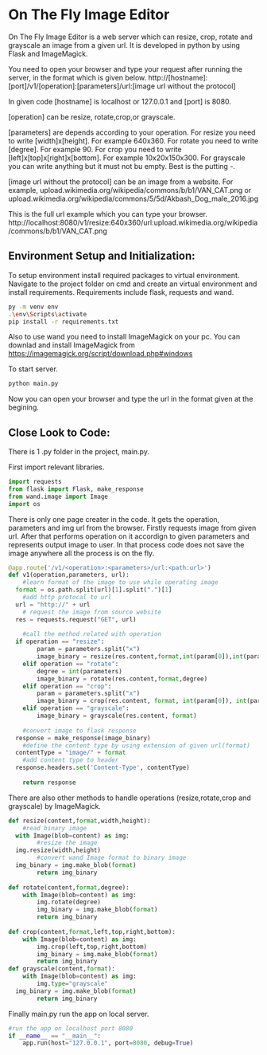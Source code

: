 
# On The Fly Image Editor

On The Fly Image Editor is a web server which can resize, crop, rotate and grayscale an image from a given url. It is developed in python by using Flask and ImageMagick. 

You need to open your browser and type your request after running the server, in the format which is given below.
http://[hostname]:[port]/v1/[operation]:[parameters]/url:[image url without the protocol] 

In given code [hostname] is localhost or 127.0.0.1 and [port] is 8080.

[operation] can be resize, rotate,crop,or grayscale.

[parameters] are depends according to your operation. 
For resize you need to write [width]x[height]. For example 640x360.
For rotate you need to write [degree]. For example 90.
For crop you need to write [left]x[top]x[right]x[bottom]. For example 10x20x150x300.
For grayscale you can write anything but it must not bu empty. Best is the putting -.

[image url without the protocol]  can be an image from a website. For example, upload.wikimedia.org/wikipedia/commons/b/b1/VAN_CAT.png or upload.wikimedia.org/wikipedia/commons/5/5d/Akbash_Dog_male_2016.jpg

This is the full url example which you can type your browser. 
http://localhost:8080/v1/resize:640x360/url:upload.wikimedia.org/wikipedia/commons/b/b1/VAN_CAT.png


## Environment Setup and Initialization:

To setup environment install required packages to virtual environment. Navigate to the project folder on cmd and create an virtual environment and install requirements. Requirements include flask, requests and wand. 
```bash
py -m venv env
.\env\Scripts\activate
pip install -r requirements.txt
```
Also to use wand you need to install ImageMagick on your pc. You can downlad and install ImageMagick from https://imagemagick.org/script/download.php#windows

To start server.

```bash
python main.py
```

Now you can open your browser and type the url in the format given at the begining.

## Close Look to Code:
There is 1 .py folder in the project, main.py. 

First import relevant libraries.
```python
import requests  
from flask import Flask, make_response  
from wand.image import Image  
import os
```
There is only one page creater in the code. It gets the operation, parameters and img url from the browser. Firstly requests image from given url. After that performs operation on it accordign to given parameters and represents output image to user. In that process code does not save the image anywhere all the process is on the fly.
```python
@app.route('/v1/<operation>:<parameters>/url:<path:url>')  
def v1(operation,parameters, url):  
    #learn format of the image to use while operating image  
  format = os.path.split(url)[1].split(".")[1]  
    #add http protocal to url  
  url = "http://" + url  
    # request the image from source website  
  res = requests.request("GET", url)  
  
    #call the method related with operation  
  if operation == "resize":  
        param = parameters.split("x")  
        image_binary = resize(res.content,format,int(param[0]),int(param[1]))  
    elif operation == "rotate":  
        degree = int(parameters)  
        image_binary = rotate(res.content,format,degree)  
    elif operation == "crop":  
        param = parameters.split("x")  
        image_binary = crop(res.content, format, int(param[0]), int(param[1]),int(param[2]), int(param[3]))  
    elif operation == "grayscale":  
        image_binary = grayscale(res.content, format)  
  
    #convert image to flask response  
  response = make_response(image_binary)  
    #define the content type by using extension of given url(format)  
  contentType = "image/" + format  
    #add content type to header  
  response.headers.set('Content-Type', contentType)  
  
    return response
```
There are also other methods to handle operations (resize,rotate,crop and grayscale) by ImageMagick. 
```python
def resize(content,format,width,height):  
    #read binary image  
  with Image(blob=content) as img:  
        #resize the image  
  img.resize(width,height)  
        #convert wand Image format to binary image  
  img_binary = img.make_blob(format)  
        return img_binary  
  
def rotate(content,format,degree):  
    with Image(blob=content) as img:  
        img.rotate(degree)  
        img_binary = img.make_blob(format)  
        return img_binary  
  
def crop(content,format,left,top,right,bottom):  
    with Image(blob=content) as img:  
        img.crop(left,top,right,bottom)  
        img_binary = img.make_blob(format)  
        return img_binary  
def grayscale(content,format):  
    with Image(blob=content) as img:  
        img.type="grayscale"  
  img_binary = img.make_blob(format)  
        return img_binary
```
Finally main.py run the app on local server.
```python
#run the app on localhost port 8080  
if __name__ == "__main__":  
    app.run(host="127.0.0.1", port=8080, debug=True)
```
